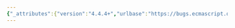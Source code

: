 ```yaml
---
{"_attributes":{"version":"4.4.4+","urlbase":"https://bugs.ecmascript.org/","maintainer":"dherman@mozilla.com"},"bug":{"bug_id":1025,"creation_ts":"2012-11-24 22:56:00 -0800","short_desc":"9.1.1: \"is be\"","delta_ts":"2012-12-21 18:08:43 -0800","product":"Draft for 6th Edition","component":"editorial issue","version":"Rev 12: November 22, 2012 Draft","rep_platform":"All","op_sys":"All","bug_status":"RESOLVED","resolution":"FIXED","priority":"Normal","bug_severity":"minor","everconfirmed":true,"reporter":{"uid":"jmdyck","name":"Michael Dyck"},"assigned_to":{"uid":"allen","name":"Allen Wirfs-Brock"},"long_desc":[{"commentid":2777,"comment_count":0,"who":{"uid":"jmdyck","name":"Michael Dyck"},"bug_when":"2012-11-24 22:56:10 -0800","thetext":"In 9.1.1 \"ToPrimitive\",\nstep 7 says:\n    If hint is be \"default\" then, let hint be \"number\".\n\nDelete the first \"be\"."},{"commentid":2843,"comment_count":1,"who":{"uid":"allen","name":"Allen Wirfs-Brock"},"bug_when":"2012-11-26 10:06:16 -0800","thetext":"corrected in rev 13 editor's draft"}]}}
---
```

